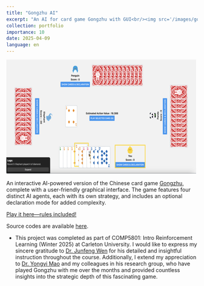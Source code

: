 ```yaml
---
title: "Gongzhu AI"
excerpt: "An AI for card game Gongzhu with GUI<br/><img src='/images/gongzhu-game-table-500x300.png'>"
collection: portfolio
importance: 10
date: 2025-04-09
language: en
---
```

<img src='/images/gongzhu-game-table-500x300.png'>
<!-- <img src='/images/gongzhu-game-table-500x300.png'> -->

An interactive AI-powered version of the Chinese card game <a href="https://en.wikipedia.org/wiki/Gong_Zhu" target="_blank" rel="noopener noreferrer">Gongzhu</a>, complete with a user-friendly graphical interface. The game features four distinct AI agents, each with its own strategy, and includes an optional declaration mode for added complexity.

<a href="https://sdawzy.github.io/gongzhu/" target="_blank" rel="noopener noreferrer">Play it here—rules included!</a> 

Source codes are available <a href="https://github.com/sdawzy/gongzhu" target="_blank" rel="noopener noreferrer">here</a>. 

* This project was completed as part of COMP5801: Intro Reinforcement Learning (Winter 2025) at Carleton University. I would like to express my sincere gratitude to [Dr. Junfeng Wen](https://junfengwen.github.io/) for his detailed and insightful instruction throughout the course. Additionally, I extend my appreciation to [Dr. Yongyi Mao](https://medium.com/@yongyimao) and my colleagues in his research group, who have played Gongzhu with me over the months and provided countless insights into the strategic depth of this fascinating game.